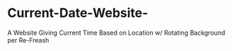 # Current-Date-Website-
A Website Giving Current Time Based on Location w/ Rotating Background per Re-Freash
